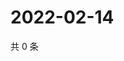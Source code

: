 # 2022-02-14

共 0 条

<!-- BEGIN WEIBO -->
<!-- 最后更新时间 Mon Feb 14 2022 19:07:56 GMT+0800 (China Standard Time) -->

<!-- END WEIBO -->
